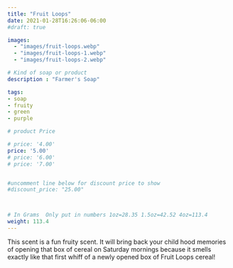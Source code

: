 ```yaml
---
title: "Fruit Loops"
date: 2021-01-28T16:26:06-06:00
#draft: true

images: 
  - "images/fruit-loops.webp"
  - "images/fruit-loops-1.webp"
  - "images/fruit-loops-2.webp"

# Kind of soap or product
description : "Farmer's Soap"

tags:
- soap
- fruity
- green
- purple

# product Price

# price: '4.00'
price: '5.00'
# price: '6.00'
# price: '7.00'


#uncomment line below for discount price to show
#discount_price: "25.00"



# In Grams  Only put in numbers 1oz=28.35 1.5oz=42.52 4oz=113.4
weight: 113.4
---
```


This scent is a fun fruity scent.  It will bring back your child hood memories of opening that box of cereal on Saturday mornings because it smells exactly like that first whiff of a newly opened box of Fruit Loops cereal!  





